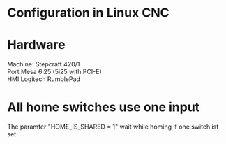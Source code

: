 # Configuration in Linux CNC

# Hardware
Machine: Stepcraft 420/1  
Port Mesa 6i25 (5i25 with PCI-E)  
HMI Logitech RumblePad  

# All home switches use one input
The paramter "HOME_IS_SHARED = 1" wait  while homing if one switch ist set. 

